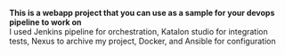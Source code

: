 <b>This is a webapp project that you can use as a sample for your devops pipeline to work on</b> <br>
 I used Jenkins pipeline for orchestration, Katalon studio for integration tests, Nexus to archive my project, Docker, and Ansible for configuration
 
